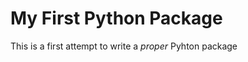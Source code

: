 My First Python Package
========================

This is a first attempt to write a *proper* Pyhton package